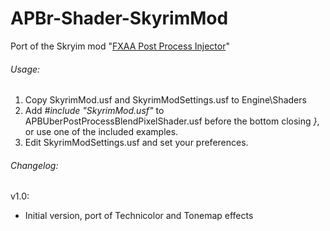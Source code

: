 APBr-Shader-SkyrimMod
=====================

Port of the Skryim mod "[FXAA Post Process Injector](http://skyrim.nexusmods.com/mods/131)"

###### Usage:

1. Copy SkyrimMod.usf and SkyrimModSettings.usf to Engine\Shaders
2. Add *#include "SkyrimMod.usf"* to APBUberPostProcessBlendPixelShader.usf before the bottom closing *}*, or use one of the included examples.
3. Edit SkyrimModSettings.usf and set your preferences.


###### Changelog:

v1.0:

* Initial version, port of Technicolor and Tonemap effects